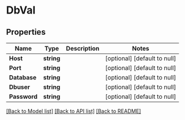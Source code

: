 # DbVal

## Properties
Name | Type | Description | Notes
------------ | ------------- | ------------- | -------------
**Host** | **string** |  | [optional] [default to null]
**Port** | **string** |  | [optional] [default to null]
**Database** | **string** |  | [optional] [default to null]
**Dbuser** | **string** |  | [optional] [default to null]
**Password** | **string** |  | [optional] [default to null]

[[Back to Model list]](../README.md#documentation-for-models) [[Back to API list]](../README.md#documentation-for-api-endpoints) [[Back to README]](../README.md)


